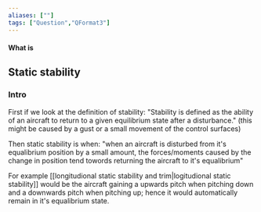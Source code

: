 ```yaml
---
aliases: [""]
tags: ["Question","QFormat3"]
---
```


#### What is
## Static stability
### Intro
First if we look at the definition of stability: "Stability is defined as the ability of an aircraft to return to a given equilibrium state after a disturbance." (this might be caused by a gust or a small movement of the control surfaces)

Then static stability is when: "when an aircraft is disturbed from it's equalibrium position by a small amount, the forces/moments caused by the change in position tend towords returning the aircraft to it's equalibrium"

For example [[longitudional static stability and trim|logitudional static stability]] would be the aircraft gaining a upwards pitch when pitching down and a downwards pitch when pitching up; hence it would automatically remain in it's equalibrium state.

